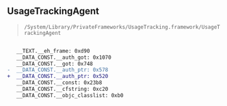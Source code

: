 ## UsageTrackingAgent

> `/System/Library/PrivateFrameworks/UsageTracking.framework/UsageTrackingAgent`

```diff

   __TEXT.__eh_frame: 0xd90
   __DATA_CONST.__auth_got: 0x1070
   __DATA_CONST.__got: 0x748
-  __DATA_CONST.__auth_ptr: 0x578
+  __DATA_CONST.__auth_ptr: 0x520
   __DATA_CONST.__const: 0x23b8
   __DATA_CONST.__cfstring: 0xc20
   __DATA_CONST.__objc_classlist: 0xb0

```
